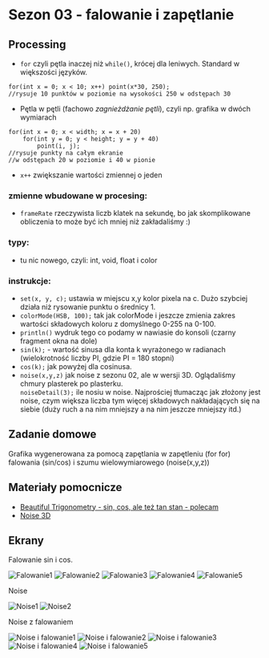 # Sezon 03 - falowanie i zapętlanie

## Processing

- `for` czyli pętla inaczej niż `while()`, krócej dla leniwych. Standard w większości języków.

```Processing
for(int x = 0; x < 10; x++) point(x*30, 250); 
//rysuje 10 punktów w poziomie na wysokości 250 w odstępach 30
```

- Pętla w pętli (fachowo *zagnieżdżanie pętli*), czyli np. grafika w dwóch wymiarach

```Processing
for(int x = 0; x < width; x = x + 20) 
	for(int y = 0; y < height; y = y + 40) 
		point(i, j);
//rysuje punkty na całym ekranie
//w odstępach 20 w poziomie i 40 w pionie
```

- `x++` zwiększanie wartości zmiennej o jeden 


### zmienne wbudowane w procesing:

 - `frameRate` rzeczywista liczb klatek na sekundę, bo jak skomplikowane obliczenia to może być ich mniej niż zakładaliśmy :)
 
### typy: 

- tu nic nowego, czyli: int, void, float i color

### instrukcje: 

- `set(x, y, c);` ustawia w miejscu x,y kolor pixela na c. Dużo szybciej działa niż rysowanie punktu o średnicy 1. 
- `colorMode(HSB, 100);` tak jak colorMode i jeszcze zmienia zakres wartości składowych koloru z domyślnego 0-255 na 0-100.
- `println()` wydruk tego co podamy w nawiasie do konsoli (czarny fragment okna na dole) 
- `sin(k);` - wartość sinusa dla konta k wyrażonego w radianach (wielokrotność liczby PI, gdzie PI = 180 stopni)
- `cos(k);` jak powyżej dla cosinusa. 
- `noise(x,y,z)` jak noise z sezonu 02, ale w wersji 3D. Oglądaliśmy chmury plasterek po plasterku.  
`noiseDetail(3);` ile nosiu w noise. Najprościej tłumacząc jak złożony jest noise, czym większa liczba tym więcej składowych nakładających się na siebie (duży ruch a na nim mniejszy a na nim jeszcze mniejszy itd.)

## Zadanie domowe

Grafika wygenerowana za pomocą zapętlania w zapętleniu (for for) falowania (sin/cos) i szumu wielowymiarowego (noise(x,y,z))

## Materiały pomocnicze

- [Beautiful Trigonometry - sin, cos, ale też tan stan - polecam](https://youtu.be/snHKEpCv0Hk)
- [Noise 3D](https://processing.org/examples/noise3d.html)

## Ekrany

Falowanie sin i cos.

![Falowanie1](f1.png)
![Falowanie2](f2.png)
![Falowanie3](f3.png)
![Falowanie4](f4.png)
![Falowanie5](f5.png)

Noise

![Noise1](n1.png)
![Noise2](n2.png)

Noise z falowaniem

![Noise i falowanie1](nf1.png)
![Noise i falowanie2](nf2.png)
![Noise i falowanie3](nf3.png)
![Noise i falowanie4](nf4.png)
![Noise i falowanie5](nf5.png)

